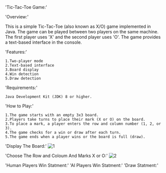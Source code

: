 'Tic-Tac-Toe Game:'

'Overview:'

This is a simple Tic-Tac-Toe (also known as X/O) game implemented in Java. The game can be played between two players on the same machine. The first player uses 'X' and the second player uses 'O'. The game provides a text-based interface in the console.

'Features:'

    1.Two-player mode 
    2.Text-based interface
    3.Board display
    4.Win detection
    5.Draw detection

'Requirements:'

    Java Development Kit (JDK) 8 or higher.

'How to Play:'

    1.The game starts with an empty 3x3 board.
    2.Players take turns to place their mark (X or O) on the board.
    3.To place a mark, a player enters the row and column number (1, 2, or 3).
    4.The game checks for a win or draw after each turn.
    5.The game ends when a player wins or the board is full (draw).
  
     
'Display The Board:'
                           ![1](https://github.com/Pandiyanjiii/X-O-game/assets/106813106/52ba6b43-84a9-4c0d-899a-8a83a464d1d9)


'Choose The  Row and Coloum And Marks X or O:'
                         ![2](https://github.com/Pandiyanjiii/X-O-game/assets/106813106/124ab085-bc2c-4f48-a038-084d2287924d)


'Human Players Win Statment:'
'AI Players Win Statment:'
'Draw Statment:'
 


